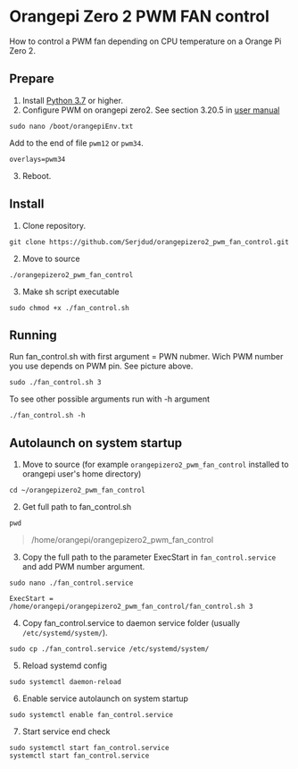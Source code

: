 # Orangepi Zero 2 PWM FAN control
How to control a PWM fan depending on CPU temperature on a Orange Pi Zero 2.

## Prepare
1. Install [Python 3.7](https://www.python.org/) or higher.
2. Configure PWM on orangepi zero2. See section 3.20.5 in [user manual](http://www.orangepi.org/html/hardWare/computerAndMicrocontrollers/service-and-support/Orange-Pi-Zero-2.html)
```
sudo nano /boot/orangepiEnv.txt
```
Add to the end of file ```pwm12``` or ```pwm34```.
```
overlays=pwm34
```
3. Reboot.
## Install
1. Clone repository.
```
git clone https://github.com/Serjdud/orangepizero2_pwm_fan_control.git
```
2. Move to source
```
./orangepizero2_pwm_fan_control
```
3. Make sh script executable
```
sudo chmod +x ./fan_control.sh
```
## Running
Run fan_control.sh with first argument = PWN nubmer. Wich PWM number you use depends on PWM pin. See picture above.
```
sudo ./fan_control.sh 3
```
To see other possible arguments run with -h argument
```
./fan_control.sh -h
```
## Autolaunch on system startup
1. Move to source (for example ```orangepizero2_pwm_fan_control``` installed to orangepi user's home directory)
```
cd ~/orangepizero2_pwm_fan_control
```
2. Get full path to fan_control.sh
```
pwd
```
> /home/orangepi/orangepizero2_pwm_fan_control
3. Copy the full path to the parameter ExecStart in ```fan_control.service``` and add PWM number argument.
```
sudo nano ./fan_control.service
```
```
ExecStart = /home/orangepi/orangepizero2_pwm_fan_control/fan_control.sh 3
```
4. Copy fan_control.service to daemon service folder (usually ```/etc/systemd/system/```).
```
sudo cp ./fan_control.service /etc/systemd/system/
```
5. Reload systemd config
```
sudo systemctl daemon-reload
```
6. Enable service autolaunch on system startup
```
sudo systemctl enable fan_control.service
```
7. Start service end check
```
sudo systemctl start fan_control.service
systemctl start fan_control.service
```
